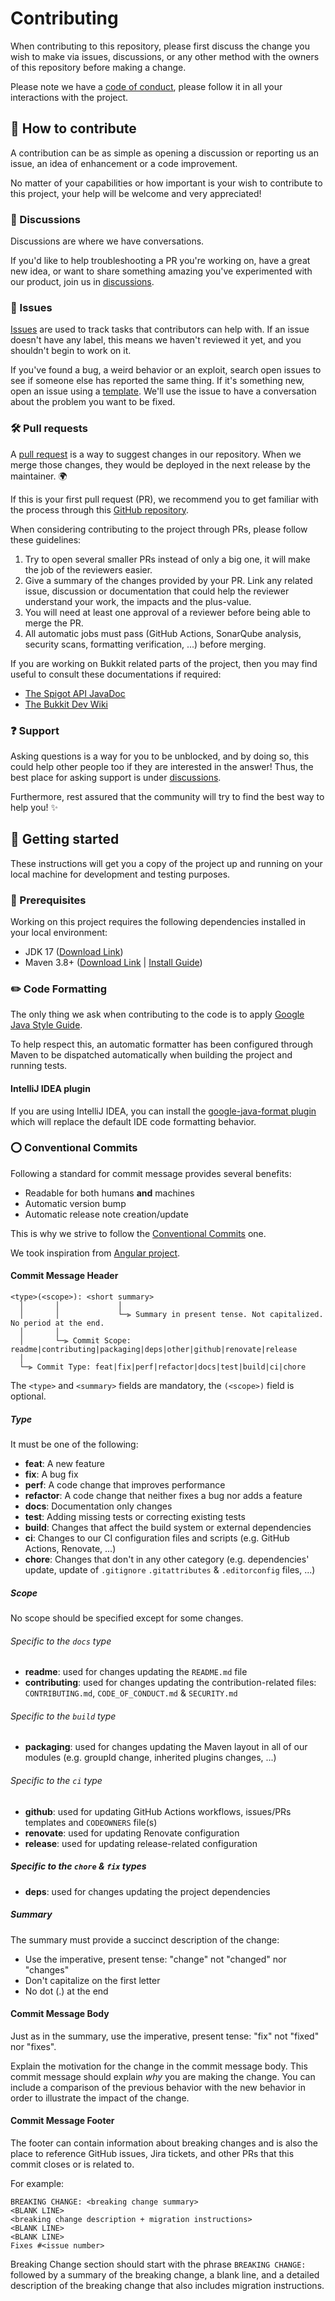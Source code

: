 # Contributing

When contributing to this repository, please first discuss the change you wish to make via issues,
discussions, or any other method with the owners of this repository before making a change.

Please note we have a [code of conduct](CODE_OF_CONDUCT.md), please follow it in all your
interactions with the project.

## 🌱 How to contribute

A contribution can be as simple as opening a discussion or reporting us an issue, an idea of
enhancement or a code improvement.

No matter of your capabilities or how important is your wish to contribute to this project, your
help will be welcome and very appreciated!

### 💭 Discussions

Discussions are where we have conversations.

If you'd like to help troubleshooting a PR you're working on, have a great new idea,
or want to share something amazing you've experimented with our product,
join us in [discussions](https://github.com/Djaytan/bukkit-slf4j/discussions).

### 🐛 Issues

[Issues](https://docs.github.com/en/github/managing-your-work-on-github/about-issues) are used to
track tasks that contributors can help with.
If an issue doesn't have any label, this means we haven't reviewed it yet,
and you shouldn't begin to work on it.

If you've found a bug, a weird behavior or an exploit,
search open issues to see if someone else has reported the same thing.
If it's something new, open an issue using
a [template](https://github.com/Djaytan/bukkit-slf4j/issues/new/choose).
We'll use the issue to have a conversation about the problem you want to be fixed.

### 🛠️ Pull requests

A [pull request](https://docs.github.com/en/github/collaborating-with-issues-and-pull-requests/about-pull-requests)
is a way to suggest changes in our repository.
When we merge those changes, they would be deployed in the next release by the maintainer. 🌍

If this is your first pull request (PR), we recommend you to get familiar with the process through
this [GitHub repository](https://github.com/firstcontributions/first-contributions).

When considering contributing to the project through PRs, please follow these guidelines:

1. Try to open several smaller PRs instead of only a big one, it will make the job of the reviewers
   easier.
2. Give a summary of the changes provided by your PR.
   Link any related issue, discussion or documentation that could help the reviewer understand your
   work, the impacts and the plus-value.
3. You will need at least one approval of a reviewer before being able to merge the PR.
4. All automatic jobs must pass (GitHub Actions, SonarQube analysis, security scans, formatting
   verification, ...) before merging.

If you are working on Bukkit related parts of the project, then you may find useful to consult these
documentations if required:

* [The Spigot API JavaDoc](https://hub.spigotmc.org/javadocs/spigot/)
* [The Bukkit Dev Wiki](https://bukkit.fandom.com/wiki/Main_Page)

### ❓ Support

Asking questions is a way for you to be unblocked, and by doing so,
this could help other people too if they are interested in the answer!
Thus, the best place for asking support is
under [discussions](https://github.com/Djaytan/bukkit-slf4j/discussions).

Furthermore, rest assured that the community will try to find the best way to help you! ✨

## 🔰 Getting started

These instructions will get you a copy of the project up and running on your local machine for
development and testing purposes.

### 📝 Prerequisites

Working on this project requires the following dependencies installed in your local environment:

* JDK 17 ([Download Link](https://adoptium.net/en-GB/temurin/releases/?version=17))
* Maven
  3.8+ ([Download Link](https://maven.apache.org/download.cgi) | [Install Guide](https://maven.apache.org/install.html))

### ✏️ Code Formatting

The only thing we ask when contributing to the code is to apply
[Google Java Style Guide](https://google.github.io/styleguide/javaguide.html).

To help respect this, an automatic formatter has been configured through Maven to be dispatched
automatically when building the project and running tests.

#### IntelliJ IDEA plugin

If you are using IntelliJ IDEA, you can install the
[google-java-format plugin](https://plugins.jetbrains.com/plugin/8527-google-java-format) which will
replace the default IDE code formatting behavior.

### ⭕ Conventional Commits

Following a standard for commit message provides several benefits:

* Readable for both humans **and** machines
* Automatic version bump
* Automatic release note creation/update

This is why we strive to follow
the [Conventional Commits](https://www.conventionalcommits.org/en/v1.0.0/) one.

We took inspiration
from [Angular project](https://github.com/angular/angular/blob/main/CONTRIBUTING.md#type).

#### Commit Message Header

```
<type>(<scope>): <short summary>
  │       │             │
  │       │             └─⫸ Summary in present tense. Not capitalized. No period at the end.
  │       │
  │       └─⫸ Commit Scope: readme|contributing|packaging|deps|other|github|renovate|release
  │
  └─⫸ Commit Type: feat|fix|perf|refactor|docs|test|build|ci|chore
```

The `<type>` and `<summary>` fields are mandatory, the `(<scope>)` field is optional.

##### Type

It must be one of the following:

* **feat**: A new feature
* **fix**: A bug fix
* **perf**: A code change that improves performance
* **refactor**: A code change that neither fixes a bug nor adds a feature
* **docs**: Documentation only changes
* **test**: Adding missing tests or correcting existing tests
* **build**: Changes that affect the build system or external dependencies
* **ci**: Changes to our CI configuration files and scripts (e.g. GitHub Actions, Renovate, ...)
* **chore**: Changes that don't in any other category (e.g. dependencies' update, update
  of `.gitignore` `.gitattributes` & `.editorconfig` files, ...)

##### Scope

No scope should be specified except for some changes.

###### Specific to the `docs` type

* **readme**: used for changes updating the `README.md` file
* **contributing**: used for changes updating the contribution-related
  files: `CONTRIBUTING.md`, `CODE_OF_CONDUCT.md` & `SECURITY.md`

###### Specific to the `build` type

* **packaging**: used for changes updating the Maven layout in all of our modules (e.g. groupId
  change, inherited plugins changes, ...)

###### Specific to the `ci` type

* **github**: used for updating GitHub Actions workflows, issues/PRs templates and `CODEOWNERS`
  file(s)
* **renovate**: used for updating Renovate configuration
* **release**: used for updating release-related configuration

##### Specific to the `chore` & `fix` types

* **deps**: used for changes updating the project dependencies

##### Summary

The summary must provide a succinct description of the change:

* Use the imperative, present tense: "change" not "changed" nor "changes"
* Don't capitalize on the first letter
* No dot (.) at the end

#### Commit Message Body

Just as in the summary, use the imperative, present tense: "fix" not "fixed" nor "fixes".

Explain the motivation for the change in the commit message body. This commit message should explain
_why_ you are making the change.
You can include a comparison of the previous behavior with the new behavior in order to illustrate
the impact of the change.

#### Commit Message Footer

The footer can contain information about breaking changes and is also the place to reference GitHub
issues, Jira tickets, and other PRs that this commit closes or is related to.

For example:

```
BREAKING CHANGE: <breaking change summary>
<BLANK LINE>
<breaking change description + migration instructions>
<BLANK LINE>
<BLANK LINE>
Fixes #<issue number>
```

Breaking Change section should start with the phrase `BREAKING CHANGE: ` followed by a summary of
the breaking change, a blank line, and a detailed description of the breaking change that also
includes migration instructions.
